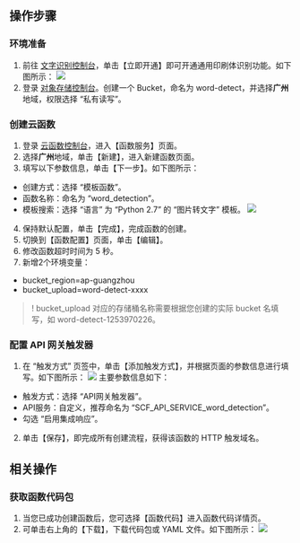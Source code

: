 ## 操作步骤
### 环境准备
1. 前往 [文字识别控制台](https://console.cloud.tencent.com/ocr/general)，单击【立即开通】即可开通通用印刷体识别功能。如下图所示：
![](https://main.qcloudimg.com/raw/b80b3e58f644b17042c3725e9e41e7a3.png)
2. 登录 [对象存储控制台](https://console.cloud.tencent.com/cos)。创建一个 Bucket，命名为 word-detect，并选择**广州**地域，权限选择 “私有读写”。

### 创建云函数
1. 登录 [云函数控制台](https://console.cloud.tencent.com/scf/list?rid=8&ns=default)，进入【函数服务】页面。
2. 选择**广州**地域，单击【新建】，进入新建函数页面。
3. 填写以下参数信息，单击【下一步】。如下图所示：
 - 创建方式：选择 “模板函数”。
 - 函数名称：命名为 “word_detection”。
 - 模板搜索：选择 “语言” 为 “Python 2.7” 的 “图片转文字” 模板。
![](https://main.qcloudimg.com/raw/1192e5f8bae7e0c199919cb76661feb1.png)
4. 保持默认配置，单击【完成】，完成函数的创建。
5. 切换到【函数配置】页面，单击【编辑】。
6. 修改函数超时时间为 5 秒。
7. 新增2个环境变量：
 - bucket_region=ap-guangzhou
 - bucket_upload=word-detect-xxxx
>! bucket_upload 对应的存储桶名称需要根据您创建的实际 bucket 名填写，如 word-detect-1253970226。

### 配置 API 网关触发器
1. 在 “触发方式” 页签中，单击【添加触发方式】，并根据页面的参数信息进行填写。如下图所示：
![](https://main.qcloudimg.com/raw/14932d305d93f2d5c3dc99b1daf875d1.png)
主要参数信息如下：
 - 触发方式：选择 “API网关触发器”。
 - API服务：自定义，推荐命名为 “SCF_API_SERVICE_word_detection”。
 - 勾选 “启用集成响应”。
2. 单击【保存】，即完成所有创建流程，获得该函数的 HTTP 触发域名。

## 相关操作
### 获取函数代码包
1. 当您已成功创建函数后，您可选择【函数代码】进入函数代码详情页。
2. 可单击右上角的【下载】，下载代码包或 YAML 文件。如下图所示：
![](https://main.qcloudimg.com/raw/c49d89df7dded812d29507de10dd5d2d.png)
